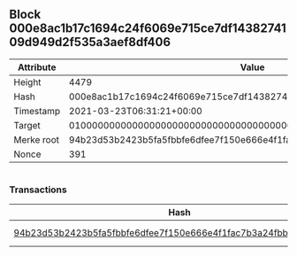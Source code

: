 ## Block 000e8ac1b17c1694c24f6069e715ce7df1438274109d949d2f535a3aef8df406

Attribute | Value
--- | ---
Height | 4479
Hash | 000e8ac1b17c1694c24f6069e715ce7df1438274109d949d2f535a3aef8df406
Timestamp | 2021-03-23T06:31:21+00:00
Target | 0100000000000000000000000000000000000000000000000000000000000000
Merke root | 94b23d53b2423b5fa5fbbfe6dfee7f150e666e4f1fac7b3a24fbbfe07f547422
Nonce | 391

```

```

### Transactions

Hash | Amount
--- | ---
[94b23d53b2423b5fa5fbbfe6dfee7f150e666e4f1fac7b3a24fbbfe07f547422](94b23d53b2423b5fa5fbbfe6dfee7f150e666e4f1fac7b3a24fbbfe07f547422.md) | 10.00000000 SKEPTI 
